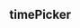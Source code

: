 ## timePicker
<el-time-picker v-model="alterTime" value-format="HH:mm" format="HH:mm" placeholder="提醒时间" clearable></el-time-picker>